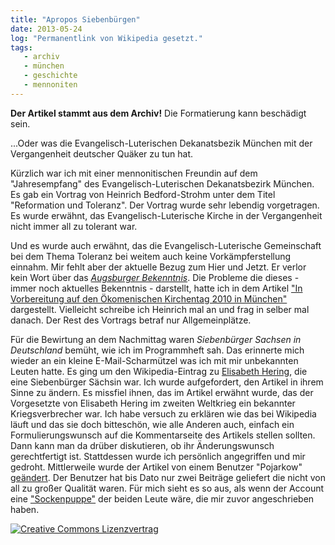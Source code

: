 ```yaml
---
title: "Apropos Siebenbürgen"
date: 2013-05-24
log: "Permanentlink von Wikipedia gesetzt."
tags: 
   - archiv
   - münchen
   - geschichte
   - mennoniten
---
```

**Der Artikel stammt aus dem Archiv!** Die Formatierung kann beschädigt sein.

...Oder was die Evangelisch-Luterischen Dekanatsbezik München mit der Vergangenheit deutscher Quäker zu tun hat.

Kürzlich war ich mit einer mennonitischen Freundin auf dem "Jahresempfang" des Evangelisch-Luterischen Dekanatsbezirk München. Es gab ein Vortrag von Heinrich Bedford-Strohm unter dem Titel "Reformation und Toleranz". Der Vortrag wurde sehr lebendig vorgetragen. Es wurde erwähnt, das Evangelisch-Luterische Kirche in der Vergangenheit nicht immer all zu tolerant war.
<!--break-->
Und es wurde auch erwähnt, das die Evangelisch-Luterische Gemeinschaft bei dem Thema Toleranz bei weitem auch keine Vorkämpferstellung einnahm. Mir fehlt aber der aktuelle Bezug zum Hier und Jetzt. Er verlor kein Wort über das <a href="https://de.wikipedia.org/wiki/Confessio_Augustana"><i>Augsburger Bekenntnis</i></a>. Die Probleme die dieses - immer noch aktuelles Bekenntnis - darstellt, hatte ich in dem Artikel <a href="http://www.the-independent-friend.de/?q=In_Vorbereitung_auf_den_Oekomenischen_Kirchentag_2010_in_Muenchen">"In Vorbereitung auf den Ökomenischen Kirchentag 2010 in München"</a> dargestellt. Vielleicht schreibe ich Heinrich mal an und frag in selber mal danach. Der Rest des Vortrags betraf nur Allgemeinplätze. 

Für die Bewirtung an dem Nachmittag waren <i>Siebenbürger Sachsen in Deutschland</i> bemüht, wie ich im Programmheft sah. Das erinnerte mich wieder an ein kleine E-Mail-Scharmützel was ich mit mir unbekannten Leuten hatte. Es ging um den Wikipedia-Eintrag zu <a href="http://de.wikipedia.org/w/index.php?title=Elisabeth_Hering&oldid=118491981">Elisabeth Hering</a>, die eine  Siebenbürger Sächsin war. Ich wurde aufgefordert, den Artikel in ihrem Sinne zu ändern. Es missfiel ihnen, das im Artikel erwähnt wurde, das der Vorgesetzte von Elisabeth Hering im zweiten Weltkrieg ein bekannter Kriegsverbrecher war. Ich habe versuch zu erklären wie das bei Wikipedia läuft und das sie doch bitteschön, wie alle Anderen auch, einfach ein Formulierungswunsch auf die Kommentarseite des Artikels stellen sollten. Dann kann man da drüber diskutieren, ob ihr Änderungswunsch gerechtfertigt ist. Stattdessen wurde ich persönlich angegriffen und mir gedroht. Mittlerweile wurde der Artikel von einem Benutzer "Pojarkow" <a href="http://de.wikipedia.org/w/index.php?title=Elisabeth_Hering&action=historysubmit&diff=118680399&oldid=118491981">geändert</a>. Der Benutzer hat bis Dato nur zwei Beiträge geliefert die nicht von all zu großer Qualität waren. Für mich sieht es so aus, als wenn der Account eine <a href="http://de.wikipedia.org/wiki/Sockenpuppe_%28Netzkultur%29">"Sockenpuppe"</a> der beiden Leute wäre, die mir zuvor angeschrieben haben. 



<a rel="license" href="http://creativecommons.org/licenses/by-sa/3.0/"><img alt="Creative Commons Lizenzvertrag" style="border-width:0" src="http://i.creativecommons.org/l/by-sa/3.0/88x31.png" /></a>
